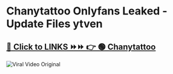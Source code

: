 
 # Chanytattoo Onlyfans Leaked - Update Files ytven

## <h2><a href="https://clipsfans.com/Chanytattoo&ref=git">🔗 Click to LINKS ⏩⏩ 👉 🟢 Chanytattoo </a></h2>

<a href="https://clipsfans.com/Chanytattoo&ref=git" rel="nofollow" data-target="animated-image.originalLink"><img src="https://i.ibb.co.com/xMMVF88/686577567.gif" alt="Viral Video Original" style="max-width: 100%; display: inline-block;" data-target="animated-image.originalImage"></a>

